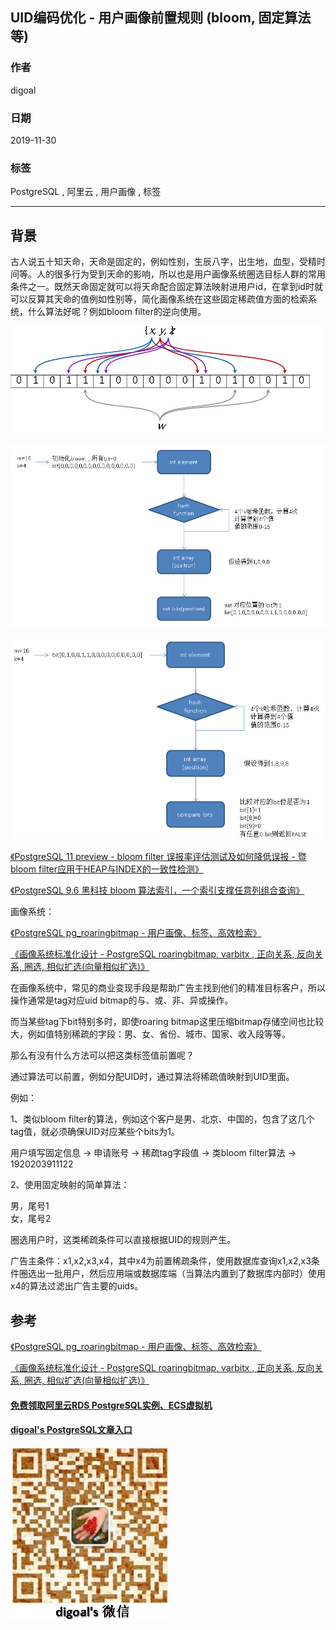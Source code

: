 ## UID编码优化 - 用户画像前置规则 (bloom, 固定算法等)   
                                                                                                             
### 作者                                                                    
digoal                                                                                                             
                                                                                                             
### 日期                                                                                                             
2019-11-30                                                                                                         
                                                                                                             
### 标签                                                                                                             
PostgreSQL , 阿里云 , 用户画像 , 标签       
                                                                                                             
----                                                                                                             
                                                                                                             
## 背景          
古人说五十知天命，天命是固定的，例如性别，生辰八字，出生地，血型，受精时间等。人的很多行为受到天命的影响，所以也是用户画像系统圈选目标人群的常用条件之一。既然天命固定就可以将天命配合固定算法映射进用户id，在拿到id时就可以反算其天命的值例如性别等，简化画像系统在这些固定稀疏值方面的检索系统，什么算法好呢？例如bloom filter的逆向使用。   
  
![pic](../201804/20180409_01_pic_001.jpg)  
  
![pic](../201605/20160523_01_pic_002.png)  
  
![pic](../201605/20160523_01_pic_003.png)  
  
[《PostgreSQL 11 preview - bloom filter 误报率评估测试及如何降低误报 - 暨bloom filter应用于HEAP与INDEX的一致性检测》](../201804/20180409_01.md)    
  
[《PostgreSQL 9.6 黑科技 bloom 算法索引，一个索引支撑任意列组合查询》](../201605/20160523_01.md)      
  
画像系统：   
  
[《PostgreSQL pg_roaringbitmap - 用户画像、标签、高效检索》](../201911/20191118_01.md)    
  
[《画像系统标准化设计 - PostgreSQL roaringbitmap, varbitx , 正向关系, 反向关系, 圈选, 相似扩选(向量相似扩选)》](../201911/20191128_02.md)    
  
在画像系统中，常见的商业变现手段是帮助广告主找到他们的精准目标客户，所以操作通常是tag对应uid bitmap的与、或、非、异或操作。  
  
而当某些tag下bit特别多时，即使roaring bitmap这里压缩bitmap存储空间也比较大，例如值特别稀疏的字段：男、女、省份、城市、国家、收入段等等。  
  
那么有没有什么方法可以把这类标签值前置呢？  
  
通过算法可以前置，例如分配UID时，通过算法将稀疏值映射到UID里面。  
  
例如：  
  
1、类似bloom filter的算法，例如这个客户是男、北京、中国的，包含了这几个tag值，就必须确保UID对应某些个bits为1。  
  
用户填写固定信息 -> 申请账号 -> 稀疏tag字段值 -> 类bloom filter算法 -> 1920203911122   
  
2、使用固定映射的简单算法：  
  
男，尾号1  
女，尾号2  
  
圈选用户时，这类稀疏条件可以直接根据UID的规则产生。  
  
广告主条件：x1,x2,x3,x4，其中x4为前置稀疏条件，使用数据库查询x1,x2,x3条件圈选出一批用户，然后应用端或数据库端（当算法内置到了数据库内部时）使用x4的算法过滤出广告主要的uids。  
  
  
  
## 参考  
[《PostgreSQL pg_roaringbitmap - 用户画像、标签、高效检索》](../201911/20191118_01.md)    
  
[《画像系统标准化设计 - PostgreSQL roaringbitmap, varbitx , 正向关系, 反向关系, 圈选, 相似扩选(向量相似扩选)》](../201911/20191128_02.md)    
  
  
  
  
#### [免费领取阿里云RDS PostgreSQL实例、ECS虚拟机](https://free.aliyun.com/ "57258f76c37864c6e6d23383d05714ea")
  
  
#### [digoal's PostgreSQL文章入口](https://github.com/digoal/blog/blob/master/README.md "22709685feb7cab07d30f30387f0a9ae")
  
  
![digoal's weixin](../pic/digoal_weixin.jpg "f7ad92eeba24523fd47a6e1a0e691b59")
  
